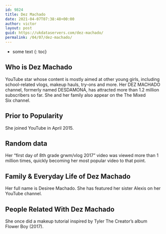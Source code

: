 ```yaml
---
id: 9824
title: Dez Machado
date: 2021-04-07T07:38:48+00:00
author: victor
layout: post
guid: https://ukdataservers.com/dez-machado/
permalink: /04/07/dez-machado/
---
```


* some text
{: toc}


## Who is Dez Machado



YouTube star whose content is mostly aimed at other young girls, including school-related vlogs, makeup hauls, try-ons and more. Her DEZ MACHADO channel, formerly named DESDAMONA, has attracted more than 1.2 million subscribers so far. She and her family also appear on the The Mixed Six channel.

                
                
                
## Prior to Popularity



She joined YouTube in April 2015. 

                
                
                
## Random data



Her &#8220;first day of 8th grade grwm/vlog 2017&#8221; video was viewed more than 1 million times, quickly becoming her most popular video to that point. 

                
                
                
## Family & Everyday Life of Dez Machado



Her full name is Desiree Machado. She has featured her sister Alexis on her YouTube channel. 

                
                
                
## People Related With Dez Machado



She once did a makeup tutorial inspired by Tyler The Creator&#8217;s album Flower Boy (2017). 

                
              
            
          
          
          